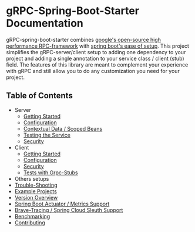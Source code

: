 # gRPC-Spring-Boot-Starter Documentation

gRPC-spring-boot-starter combines [google's open-source high performance RPC-framework](https://grpc.io) with
[spring boot's ease of setup](https://spring.io/projects/spring-boot).
This project simplifies the gRPC-server/client setup to adding one dependency to your project and adding a single
annotation to your service class / client (stub) field.
The features of this library are meant to complement your experience with gRPC and still allow you to do any
customization you need for your project.

## Table of Contents

- Server
  - [Getting Started](server/getting-started.md)
  - [Configuration](server/configuration.md)
  - [Contextual Data / Scoped Beans](server/contextual-data.md)
  - [Testing the Service](server/testing.md)
  - [Security](server/security.md)
- Client
  - [Getting Started](client/getting-started.md)
  - [Configuration](client/configuration.md)
  - [Security](client/security.md)
  - [Tests with Grpc-Stubs](client/testing.md)
- Others setups
- [Trouble-Shooting](trouble-shooting.md)
- [Example Projects](examples.md)
- [Version Overview](versions.md)
- [Spring Boot Actuator / Metrics Support](actuator.md)
- [Brave-Tracing / Spring Cloud Sleuth Support](brave.md)
- [Benchmarking](benchmarking.md)
- [Contributing](contributions.md)
